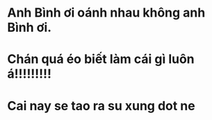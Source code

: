 # Anh Bình ơi oánh nhau không anh Bình ơi.
# Chán quá éo biết làm cái gì luôn á!!!!!!!!!
# Cai nay se tao ra su xung dot ne
